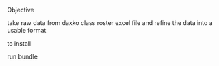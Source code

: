 Objective

take raw data from daxko class roster excel file and refine the data into a usable format


to install

run bundle


